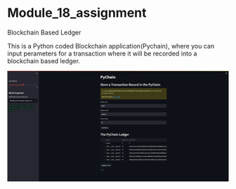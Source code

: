 # Module_18_assignment
Blockchain Based Ledger

This is a Python coded Blockchain application(Pychain), where you can input perameters for a transaction where it will be recorded into a blockchain based ledger.

![Pychain Example](https://github.com/zel1001/Module_18_assignment/blob/main/Images/1.png)
